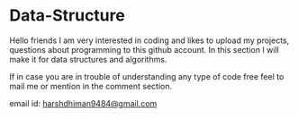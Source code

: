 # Data-Structure

Hello friends I am very interested in coding and likes to upload my projects, questions about programming to this github account.
In this section I will make it for data structures and algorithms.

If in case you are in trouble of understanding any type of code free feel to mail me or mention in the comment section.

email id:   harshdhiman9484@gmail.com
